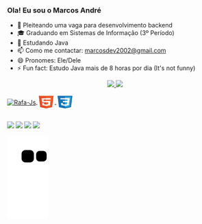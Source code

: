 ### Ola! Eu sou o Marcos André

- 🔭 Pleiteando uma vaga para desenvolvimento backend
- 🎓 Graduando em Sistemas de Informação (3º Período)
- 🌱 Estudando Java
- 📫 Como me contactar: marcosdev2002@gmail.com
- 😄 Pronomes: Ele/Dele
- ⚡ Fun fact: Estudo Java mais de 8 horas por dia (It's not funny)

<div align="center">
  <a href="https://github.com/devopMarkz">
  <img height="180em" src="https://github-readme-stats.vercel.app/api?username=devopMarkz&show_icons=true&theme=github_dark&include_all_commits=true&count_private=true"/>
  <img height="180em" src="https://github-readme-stats.vercel.app/api/top-langs/?username=devopMarkz&layout=compact&langs_count=7&theme=github_dark"/>
</div>

<div style="display: inline_block"><br>
  <img align="center" alt="Rafa-Js" height="30" width="40" src="https://cdn.jsdelivr.net/gh/devicons/devicon/icons/java/java-original.svg">
  <img align="center" alt="Rafa-HTML" height="30" width="40" src="https://raw.githubusercontent.com/devicons/devicon/master/icons/html5/html5-original.svg">
  <img align="center" alt="Rafa-CSS" height="30" width="40" src="https://raw.githubusercontent.com/devicons/devicon/master/icons/css3/css3-original.svg">
</div>
  
  ## 

<div>
  <a href="https://instagram.com/slva.markz?igshid=YmMyMTA2M2Y=" target="_blank"><img src="https://img.shields.io/badge/-Instagram-%23E4405F?style=for-the-badge&logo=instagram&logoColor=white" target="_blank"></a>
  <a href="https://discord.com/channels/@me" target="_blank"><img src="https://img.shields.io/badge/Discord-7289DA?style=for-the-badge&logo=discord&logoColor=white" target="_blank"></a> 
  <a href = "mailto:marcosdev2002@gmail.com"><img src="https://img.shields.io/badge/-Gmail-%23333?style=for-the-badge&logo=gmail&logoColor=white" target="_blank"></a>
  <a href="https://www.linkedin.com/in/marcos-andr%C3%A9-costa-da-silva-51807625a" target="_blank"><img src="https://img.shields.io/badge/-LinkedIn-%230077B5?style=for-the-badge&logo=linkedin&logoColor=white" target="_blank"></a> 


  ![Snake animation](https://github.com/devopMarkz/devopMarkz/blob/output/github-contribution-grid-snake.svg)
  
  </div>
